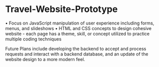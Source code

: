 # Travel-Website-Prototype

• Focus on JavaScript manipulation of user experience including forms, menus, and slideshows
• HTML and CSS concepts to design cohesive website - each page has a theme, skill, or concept utilized to practice multiple coding techniques

Future Plans include developing the backend to accept and process requests and interact with a backend database, and an update of the website design to a more modern feel.
